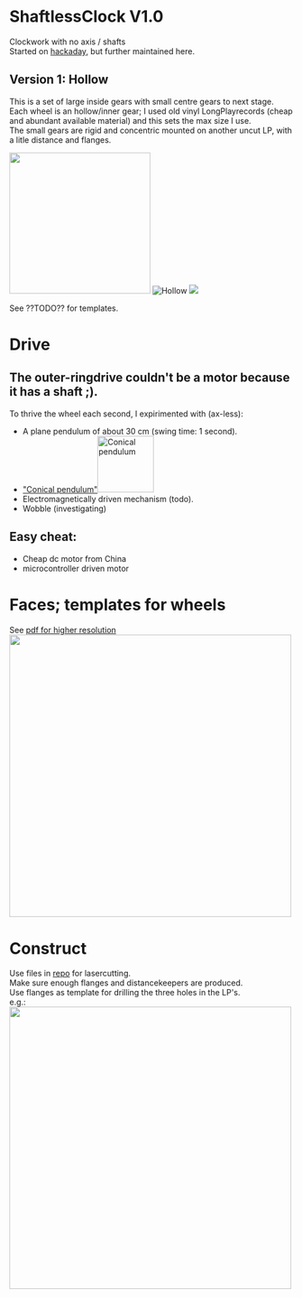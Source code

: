 # ShaftlessClock V1.0
Clockwork with no axis / shafts  
Started on [hackaday](https://hackaday.io/project/196036/details/), but further maintained here.

## Version 1: Hollow 
This is a set of large inside gears with small centre gears to next stage.   
Each wheel is an hollow/inner gear; I used old vinyl LongPlayrecords (cheap and abundant available material) and this sets the max size I use.  
The small gears are rigid and concentric mounted on another uncut LP, with a litle distance and flanges.  

<img src="https://github.com/gitAjjk/Klok/blob/main/img/ratiosHollow.svg" width="250">  ![Hollow](https://github.com/gitAjjk/Klok/blob/main/img/Hollow.png)  <img src="https://github.com/gitAjjk/Klok/blob/main/img/assyTDside.jpg" hight="6550">  

See ??TODO?? for templates.  

# Drive
## The outer-ringdrive couldn't be a motor because it has a shaft ;).  
To thrive the wheel each second, I expirimented with (ax-less):  
- A plane pendulum of about 30 cm (swing time: 1 second).
- ["Conical pendulum"](https://en.wikipedia.org/wiki/Conical_pendulum)<img src="https://upload.wikimedia.org/wikipedia/commons/thumb/5/53/Conical_pendulum.svg/375px-Conical_pendulum.svg.png" alt="Conical pendulum" width="100">  
- Electromagnetically driven mechanism (todo).
- Wobble (investigating)  

## Easy cheat:  
- Cheap dc motor from China
- microcontroller driven motor

# Faces; templates for wheels
See [pdf for higher resolution ](https://github.com/gitAjjk/ShaftlessClockV1-Pub/blob/main/img/faces%20NL.pdf)  
<img src="https://github.com/gitAjjk/ShaftlessClockV1-Pub/blob/main/img/faces%20NL~.jpg" width="500">

# Construct
Use files in [repo](https://github.com/gitAjjk/ShaftlessClockV1-Pub/tree/main/techDraw) for lasercutting.   
Make sure enough flanges and distancekeepers are produced.  
Use flanges as template for drilling the three holes in the LP's.  
e.g.:  
<img src="https://github.com/gitAjjk/ShaftlessClockV1-Pub/blob/main/techDraw/sm.jpg" width="500">
